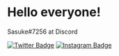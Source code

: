 # Hello everyone!

Sasuke#7256 at Discord

[![Twitter Badge](https://img.shields.io/badge/-@sasukinsz-EB459E?style=flat-square&labelColor=EB459E&logo=twitter&logoColor=black&textColor=black&link=https://twitter.com/sasukinsz)](https://twitter.com/sasukinsz)
[![Instagram Badge](https://img.shields.io/badge/-@david.kns-EB459E?style=flat-square&labelColor=EB459E&logo=instagram&logoColor=black&link=https://instagram.com/david.kns)](https://instagram.com/david.kns) 
